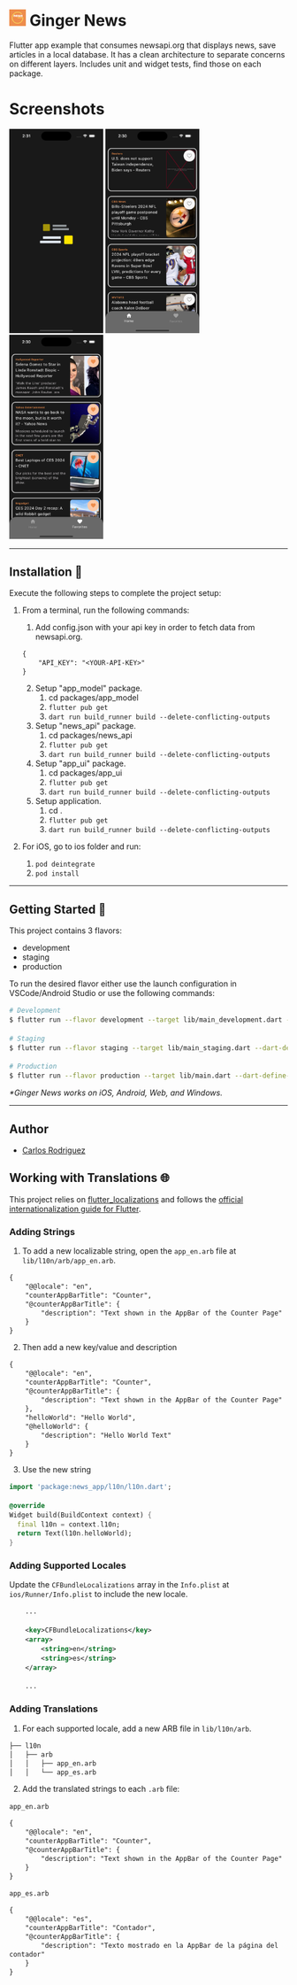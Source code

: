 # <img src="/assets/images/app_logo.png" width="30"> Ginger News

Flutter app example that consumes newsapi.org that displays news, save articles in a local database. It has a clean architecture to separate concerns on different layers. Includes unit and widget tests, find those on each package.

# Screenshots
<img src="/screenshots/scr1.png" width="170"> <img src="/screenshots/scr2.png" width="170"> <img src="/screenshots/scr3.png" width="170">

---

## Installation 🔧

Execute the following steps to complete the project setup:

1. From a terminal, run the following commands:
    1. Add config.json with your api key in order to fetch data from newsapi.org. 
    ```
    {
        "API_KEY": "<YOUR-API-KEY>"
    }
    ```
    2. Setup "app_model" package.
        1. cd packages/app_model
        2. ```flutter pub get```
        3. ```dart run build_runner build --delete-conflicting-outputs```
    3. Setup "news_api" package.
        1. cd packages/news_api
        2. ```flutter pub get```
        3. ```dart run build_runner build --delete-conflicting-outputs```
    4. Setup "app_ui" package.
        1. cd packages/app_ui
        2. ```flutter pub get```
        3. ```dart run build_runner build --delete-conflicting-outputs```
    4. Setup application.
        1. cd .
        2. ```flutter pub get```
        3. ```dart run build_runner build --delete-conflicting-outputs```
        
2. For iOS, go to ios folder and run:
    1. ```pod deintegrate```
    2. ```pod install```

---

## Getting Started 🚀

This project contains 3 flavors:

- development
- staging
- production

To run the desired flavor either use the launch configuration in VSCode/Android Studio or use the following commands:

```sh
# Development
$ flutter run --flavor development --target lib/main_development.dart --dart-define-from-file=config.json

# Staging
$ flutter run --flavor staging --target lib/main_staging.dart --dart-define-from-file=config.json

# Production
$ flutter run --flavor production --target lib/main.dart --dart-define-from-file=config.json
```

_\*Ginger News works on iOS, Android, Web, and Windows._

---

## Author
- [Carlos Rodriguez](https://github.com/carlosrzisc)

## Working with Translations 🌐

This project relies on [flutter_localizations][flutter_localizations_link] and follows the [official internationalization guide for Flutter][internationalization_link].

### Adding Strings

1. To add a new localizable string, open the `app_en.arb` file at `lib/l10n/arb/app_en.arb`.

```arb
{
    "@@locale": "en",
    "counterAppBarTitle": "Counter",
    "@counterAppBarTitle": {
        "description": "Text shown in the AppBar of the Counter Page"
    }
}
```

2. Then add a new key/value and description

```arb
{
    "@@locale": "en",
    "counterAppBarTitle": "Counter",
    "@counterAppBarTitle": {
        "description": "Text shown in the AppBar of the Counter Page"
    },
    "helloWorld": "Hello World",
    "@helloWorld": {
        "description": "Hello World Text"
    }
}
```

3. Use the new string

```dart
import 'package:news_app/l10n/l10n.dart';

@override
Widget build(BuildContext context) {
  final l10n = context.l10n;
  return Text(l10n.helloWorld);
}
```

### Adding Supported Locales

Update the `CFBundleLocalizations` array in the `Info.plist` at `ios/Runner/Info.plist` to include the new locale.

```xml
    ...

    <key>CFBundleLocalizations</key>
	<array>
		<string>en</string>
		<string>es</string>
	</array>

    ...
```

### Adding Translations

1. For each supported locale, add a new ARB file in `lib/l10n/arb`.

```
├── l10n
│   ├── arb
│   │   ├── app_en.arb
│   │   └── app_es.arb
```

2. Add the translated strings to each `.arb` file:

`app_en.arb`

```arb
{
    "@@locale": "en",
    "counterAppBarTitle": "Counter",
    "@counterAppBarTitle": {
        "description": "Text shown in the AppBar of the Counter Page"
    }
}
```

`app_es.arb`

```arb
{
    "@@locale": "es",
    "counterAppBarTitle": "Contador",
    "@counterAppBarTitle": {
        "description": "Texto mostrado en la AppBar de la página del contador"
    }
}
```

[flutter_localizations_link]: https://api.flutter.dev/flutter/flutter_localizations/flutter_localizations-library.html
[internationalization_link]: https://flutter.dev/docs/development/accessibility-and-localization/internationalization
[license_badge]: https://img.shields.io/badge/license-MIT-blue.svg
[license_link]: https://opensource.org/licenses/MIT
[very_good_analysis_badge]: https://img.shields.io/badge/style-very_good_analysis-B22C89.svg
